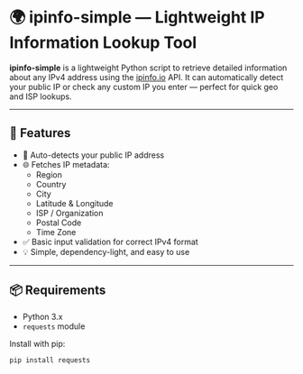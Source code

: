 # 🌍 ipinfo-simple — Lightweight IP Information Lookup Tool

**ipinfo-simple** is a lightweight Python script to retrieve detailed information about any IPv4 address using the [ipinfo.io](https://ipinfo.io) API. It can automatically detect your public IP or check any custom IP you enter — perfect for quick geo and ISP lookups.

---

## 🚀 Features

- 📡 Auto-detects your public IP address
- 🌐 Fetches IP metadata:
  - Region
  - Country
  - City
  - Latitude & Longitude
  - ISP / Organization
  - Postal Code
  - Time Zone
- ✅ Basic input validation for correct IPv4 format
- 💡 Simple, dependency-light, and easy to use

---

## 📦 Requirements

- Python 3.x
- `requests` module

Install with pip:

```bash
pip install requests
